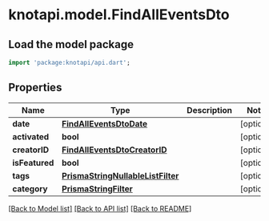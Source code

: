 # knotapi.model.FindAllEventsDto

## Load the model package
```dart
import 'package:knotapi/api.dart';
```

## Properties
Name | Type | Description | Notes
------------ | ------------- | ------------- | -------------
**date** | [**FindAllEventsDtoDate**](FindAllEventsDtoDate.md) |  | [optional] 
**activated** | **bool** |  | [optional] 
**creatorID** | [**FindAllEventsDtoCreatorID**](FindAllEventsDtoCreatorID.md) |  | [optional] 
**isFeatured** | **bool** |  | [optional] 
**tags** | [**PrismaStringNullableListFilter**](PrismaStringNullableListFilter.md) |  | [optional] 
**category** | [**PrismaStringFilter**](PrismaStringFilter.md) |  | [optional] 

[[Back to Model list]](../README.md#documentation-for-models) [[Back to API list]](../README.md#documentation-for-api-endpoints) [[Back to README]](../README.md)


